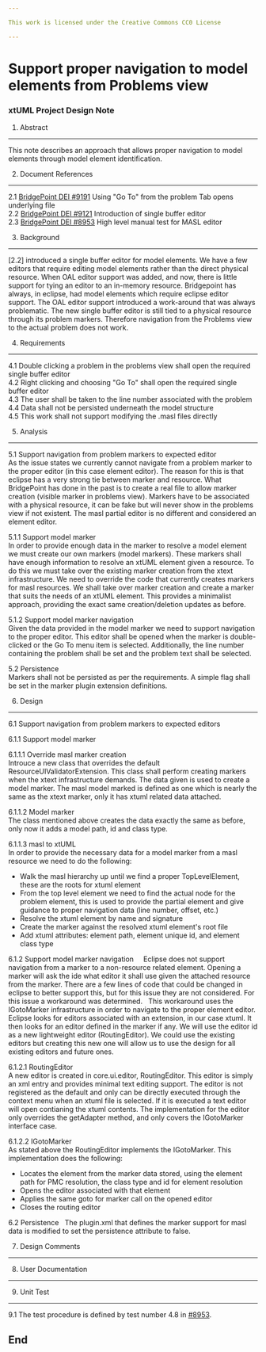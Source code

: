 ```yaml
---

This work is licensed under the Creative Commons CC0 License

---
```


# Support proper navigation to model elements from Problems view   
### xtUML Project Design Note

1. Abstract
-----------
This note describes an approach that allows proper navigation to model elements through model element identification.   

2. Document References
----------------------
<a id="2.1"></a>2.1 [BridgePoint DEI #9191](https://support.onefact.net/issues/9191) Using "Go To" from the problem Tab opens underlying file  
<a id="2.2"></a>2.2 [BridgePoint DEI #9121](https://support.onefact.net/issues/9121) Introduction of single buffer editor  
<a id="2.3"></a>2.3 [BridgePoint DEI #8953](https://support.onefact.net/issues/8953) High level manual test for MASL editor  

3. Background
-------------
[2.2] introduced a single buffer editor for model elements.  We have a few editors that require editing model elements rather than the direct physical resource.  When OAL editor support was added, and now, there is little support for tying an editor to an in-memory resource.  Bridgepoint has always, in eclipse, had model elements which require eclipse editor support.  The OAL editor support introduced a work-around that was always problematic.  The new single buffer editor is still tied to a physical resource through its problem markers.  Therefore navigation from the Problems view to the actual problem does not work.       

4. Requirements
---------------
4.1 Double clicking a problem in the problems view shall open the required single buffer editor    
4.2 Right clicking and choosing "Go To" shall open the required single buffer editor   
4.3 The user shall be taken to the line number associated with the problem       
4.4 Data shall not be persisted underneath the model structure  
4.5 This work shall not support modifying the .masl files directly     

5. Analysis
-----------
5.1 Support navigation from problem markers to expected editor   
As the issue states we currently cannot navigate from a problem marker to the proper editor (in this case element editor).  The reason for this is that eclipse has a very strong tie between marker and resource.  What BridgePoint has done in the past is to create a real file to allow marker creation (visible marker in problems view).  Markers have to be associated with a physical resource, it can be fake but will never show in the problems view if not existent.  The masl partial editor is no different and considered an element editor.

5.1.1 Support model marker   
In order to provide enough data in the marker to resolve a model element we must create our own markers (model markers).  These markers shall have enough information to resolve an xtUML element given a resource.  To do this we must take over the existing marker creation from the xtext infrastructure.  We need to override the code that currently creates markers for masl resources.  We shall take over marker creation and create a marker that suits the needs of an xtUML element.  This provides a minimalist approach, providing the exact same creation/deletion updates as before.  

5.1.2 Support model marker navigation   
Given the data provided in the model marker we need to support navigation to the proper editor.  This editor shall be opened when the marker is double-clicked or the Go To menu item is selected.  Additionally, the line number containing the problem shall be set and the problem text shall be selected.

5.2 Persistence   
Markers shall not be persisted as per the requirements.  A simple flag shall be set in the marker plugin extension definitions.   

6. Design
---------
6.1 Support navigation from problem markers to expected editors   

6.1.1 Support model marker   

6.1.1.1 Override masl marker creation   
Introuce a new class that overrides the default ResourceUIValidatorExtension.  This class shall perform creating markers when the xtext infrastructure demands.  The data given is used to create a model marker.  The masl model marked is defined as one which is nearly the same as the xtext marker, only it has xtuml related data attached.   

6.1.1.2 Model marker   
The class mentioned above creates the data exactly the same as before, only now it adds a model path, id and class type.   

6.1.1.3 masl to xtUML   
In order to provide the necessary data for a model marker from a masl resource we need to do the following:   

* Walk the masl hierarchy up until we find a proper TopLevelElement, these are the roots for xtuml element   
* From the top level element we need to find the actual node for the problem element, this is used to provide the partial element and give guidance to proper navigation data (line number, offset, etc.)   
* Resolve the xtuml element by name and signature   
* Create the marker against the resolved xtuml element's root file   
* Add xtuml attributes: element path, element unique id, and element class type   

6.1.2 Support model marker navigation    
Eclipse does not support navigation from a marker to a non-resource related element.  Opening a marker will ask the ide what editor it shall use given the attached resource from the marker.  There are a few lines of code that could be changed in eclipse to better support this, but for this issue they are not considered.  For this issue a workaround was determined.   This workaround uses the IGotoMarker infrastructure in order to navigate to the proper element editor.  Eclipse looks for editors associated with an extension, in our case xtuml.  It then looks for an editor defined in the marker if any.  We will use the editor id as a new lightweight editor (RoutingEditor).  We could use the existing editors but creating this new one will allow us to use the design for all existing editors and future ones.   

6.1.2.1 RoutingEditor   
A new editor is created in core.ui.editor, RoutingEditor.  This editor is simply an xml entry and provides minimal text editing support.  The editor is not registered as the default and only can be directly executed through the context menu when an xtuml file is selected.  If it is executed a text editor will open contianing the xtuml contents.  The implementation for the editor only overrides the getAdapter method, and only covers the IGotoMarker interface case.   

6.1.2.2 IGotoMarker    
As stated above the RoutingEditor implements the IGotoMarker.  This implementation does the following:   

* Locates the element from the marker data stored, using the element path for PMC resolution, the class type and id for element resolution   
* Opens the editor associated with that element   
* Applies the same goto for marker call on the opened editor   
* Closes the routing editor   

6.2 Persistence   
The plugin.xml that defines the marker support for masl data is modified to set the persistence attribute to false.   

7. Design Comments
------------------

8. User Documentation
---------------------

9. Unit Test
------------
9.1 The test procedure is defined by test number 4.8 in [#8953](https://support.onefact.net/issues/8953).  
  
End
---

